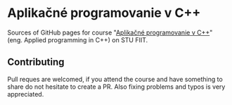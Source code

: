 # Aplikačné programovanie v C++

Sources of GitHub pages for course "[Aplikačné programovanie v C++](https://cppseminar.net)" (eng. Applied programming in C++) on STU FIIT.

## Contributing

Pull reques are welcomed, if you attend the course and have something to share do not hesitate to create a PR. Also fixing problems and typos is very appreciated. 